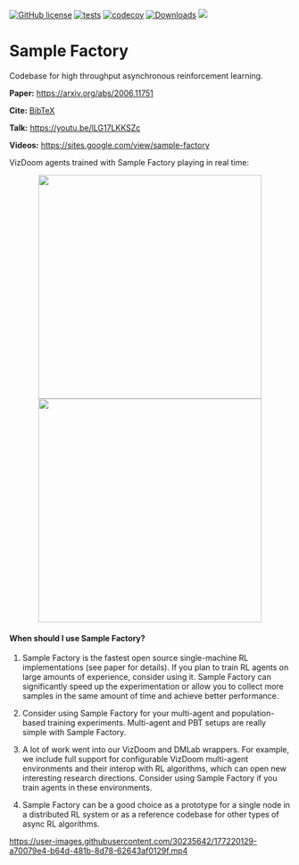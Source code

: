 [![GitHub license](https://img.shields.io/badge/license-MIT-blue.svg)](https://github.com/alex-petrenko/sample-factory/blob/master/LICENSE)
[![tests](https://github.com/alex-petrenko/sample-factory/actions/workflows/test-ci.yml/badge.svg?branch=sf2)](https://github.com/alex-petrenko/sample-factory/actions/workflows/test-ci.yml)
[![codecov](https://codecov.io/gh/alex-petrenko/sample-factory/branch/sf2/graph/badge.svg?token=9EHMIU5WYV)](https://codecov.io/gh/alex-petrenko/sample-factory)
[![Downloads](https://pepy.tech/badge/sample-factory)](https://pepy.tech/project/sample-factory)
[<img src="https://img.shields.io/discord/987232982798598164?label=discord">](https://discord.gg/BCfHWaSMkr)

# Sample Factory

Codebase for high throughput asynchronous reinforcement learning.

**Paper:** https://arxiv.org/abs/2006.11751

**Cite:** [BibTeX](https://github.com/alex-petrenko/sample-factory#citation)

**Talk:** https://youtu.be/lLG17LKKSZc

**Videos:** https://sites.google.com/view/sample-factory

VizDoom agents trained with Sample Factory playing in real time:

<p align="middle">
<img src="https://github.com/alex-petrenko/sample-factory/blob/master/gifs/battle.gif?raw=true" width="400">
<img src="https://github.com/alex-petrenko/sample-factory/blob/master/gifs/duel.gif?raw=true" width="400">
</p> 

#### When should I use Sample Factory?

1. Sample Factory is the fastest open source single-machine RL implementations (see paper for details).
If you plan to train RL agents on large amounts of experience, consider using it.
Sample Factory can significantly speed up
the experimentation or allow you to collect more samples in the same amount of time and achieve better performance.

2. Consider using Sample Factory for your multi-agent and population-based training experiments. 
Multi-agent and PBT setups are really simple with Sample Factory.

3. A lot of work went into our VizDoom and DMLab wrappers. For example, we include full support for
configurable VizDoom multi-agent environments and their interop with RL algorithms, which can open new interesting research directions.
Consider using Sample Factory if you train agents in these environments.

4. Sample Factory can be a good choice as a prototype for a single node in a distributed RL system or as a reference
codebase for other types of async RL algorithms.


https://user-images.githubusercontent.com/30235642/177220129-a70079e4-b64d-481b-8d78-62643af0129f.mp4

